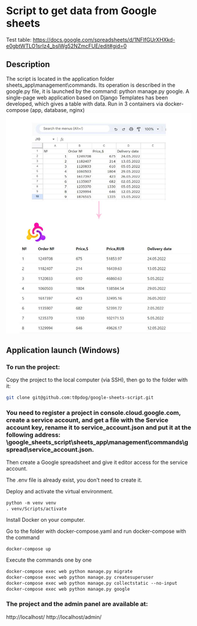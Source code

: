 # Script to get data from Google sheets
Test table: https://docs.google.com/spreadsheets/d/1NFIfGUrXHXkd-e0gbtWTLO1srIz4_bsIWg52NZmcFUE/edit#gid=0

## Description
The script is located in the application folder sheets_app\management\commands. Its operation is described in the google.py file, it is launched by the command: python manage.py google.
A single-page web application based on Django Templates has been developed, which gives a table with data.
Run in 3 containers via docker-compose (app, database, nginx)
![Example picture](Screenshot_1.jpg "Example picture")

## Application launch (Windows)
### To run the project:

Copy the project to the local computer (via SSH), then go to the folder with it:

```bash
git clone git@github.com:t0pdog/google-sheets-script.git
```
### You need to register a project in console.cloud.google.com, create a service account, and get a file with the Service account key, rename it to service_account.json and put it at the following address: \google_sheets_script\sheets_app\management\commands\gspread\service_account.json.
Then create a Google spreadsheet and give it editor access for the service account.

The .env file is already exist, you don't need to create it.

Deploy and activate the virtual environment.
```
python -m venv venv
. venv/Scripts/activate
```
Install Docker on your computer.

Go to the folder with docker-compose.yaml and run docker-compose with the command
```
docker-compose up
```

Execute the commands one by one
```
docker-compose exec web python manage.py migrate
docker-compose exec web python manage.py createsuperuser
docker-compose exec web python manage.py collectstatic --no-input 
docker-compose exec web python manage.py google
```
### The project and the admin panel are available at:
http://localhost/
http://localhost/admin/
